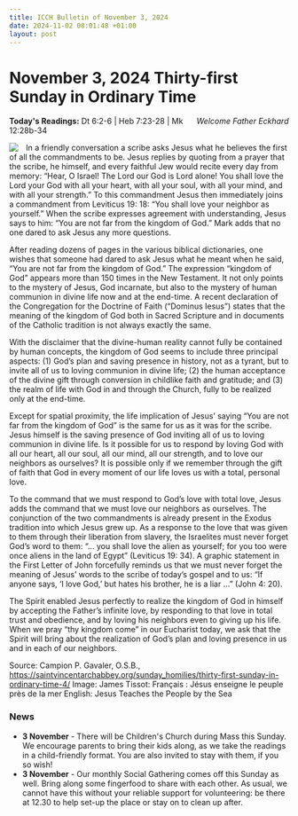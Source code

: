 ```yaml
---
title: ICCH Bulletin of November 3, 2024
date: 2024-11-02 08:01:48 +01:00
layout: post
---
```


# November 3, 2024 Thirty-first Sunday in Ordinary Time
<span style="float: right"><em>Welcome Father Eckhard</em></span>
**Today's Readings:** Dt 6:2-6 | Heb 7:23-28 | Mk 12:28b-34


<img style="float: left; margin-right: 1em;" src="https://upload.wikimedia.org/wikipedia/commons/9/91/Brooklyn_Museum_-_Jesus_Teaches_the_People_by_the_Sea_%28J%C3%A9sus_enseigne_le_peuple_pr%C3%A8s_de_la_mer%29_-_James_Tissot_-_overall.jpg">

In a friendly conversation a scribe asks Jesus what he believes the first of all the commandments to be. Jesus replies by quoting from a prayer that the scribe, he himself, and every faithful Jew would recite every day from memory: “Hear, O Israel! The Lord our God is Lord alone! You shall love the Lord your God with all your heart, with all your soul, with all your mind, and with all your strength.” To this commandment Jesus then immediately joins a commandment from Leviticus 19: 18: “You shall love your neighbor as yourself.” When the scribe expresses agreement with understanding, Jesus says to him: “You are not far from the kingdom of God.” Mark adds that no one dared to ask Jesus any more questions.

After reading dozens of pages in the various biblical dictionaries, one wishes that someone had dared to ask Jesus what he meant when he said, “You are not far from the kingdom of God.” The expression “kingdom of God” appears more than 150 times in the New Testament. It not only points to the mystery of Jesus, God incarnate, but also to the mystery of human communion in divine life now and at the end-time. A recent declaration of the Congregation for the Doctrine of Faith (“Dominus Iesus”) states that the meaning of the kingdom of God both in Sacred Scripture and in documents of the Catholic tradition is not always exactly the same.

With the disclaimer that the divine-human reality cannot fully be contained by human concepts, the kingdom of God seems to include three principal aspects: (1) God’s plan and saving presence in history, not as a tyrant, but to invite all of us to loving communion in divine life; (2) the human acceptance of the divine gift through conversion in childlike faith and gratitude; and (3) the realm of life with God in and through the Church, fully to be realized only at the end-time.

Except for spatial proximity, the life implication of Jesus’ saying “You are not far from the kingdom of God” is the same for us as it was for the scribe. Jesus himself is the saving presence of God inviting all of us to loving communion in divine life. Is it possible for us to respond by loving God with all our heart, all our soul, all our mind, all our strength, and to love our neighbors as ourselves? It is possible only if we remember through the gift of faith that God in every moment of our life loves us with a total, personal love.

To the command that we must respond to God’s love with total love, Jesus adds the command that we must love our neighbors as ourselves. The conjunction of the two commandments is already present in the Exodus tradition into which Jesus grew up. As a response to the love that was given to them through their liberation from slavery, the Israelites must never forget God’s word to them: “… you shall love the alien as yourself; for you too were once aliens in the land of Egypt” (Leviticus 19: 34). A graphic statement in the First Letter of John forcefully reminds us that we must never forget the meaning of Jesus’ words to the scribe of today’s gospel and to us: “If anyone says, ‘I love God,’ but hates his brother, he is a liar …” (John 4: 20).

The Spirit enabled Jesus perfectly to realize the kingdom of God in himself by accepting the Father’s infinite love, by responding to that love in total trust and obedience, and by loving his neighbors even to giving up his life. When we pray “thy kingdom come” in our Eucharist today, we ask that the Spirit will bring about the realization of God’s plan and loving presence in us and in each of our neighbors.

Source: Campion P. Gavaler, O.S.B., https://saintvincentarchabbey.org/sunday_homilies/thirty-first-sunday-in-ordinary-time-4/
Image: James Tissot: Français : Jésus enseigne le peuple près de la mer English: Jesus Teaches the People by the Sea 

### News 

* **3 November** - There will be Children's Church during Mass this Sunday. We encourage parents to bring their kids along, as we take the readings in a child-friendly format. You are also invited to stay with them, if you so wish!
* **3 November** - Our monthly Social Gathering comes off this Sunday as well. Bring along some fingerfood to share with each other. As usual, we cannot have this without your reliable support for volunteering: be there at 12.30 to help set-up the place or stay on to clean up after.

